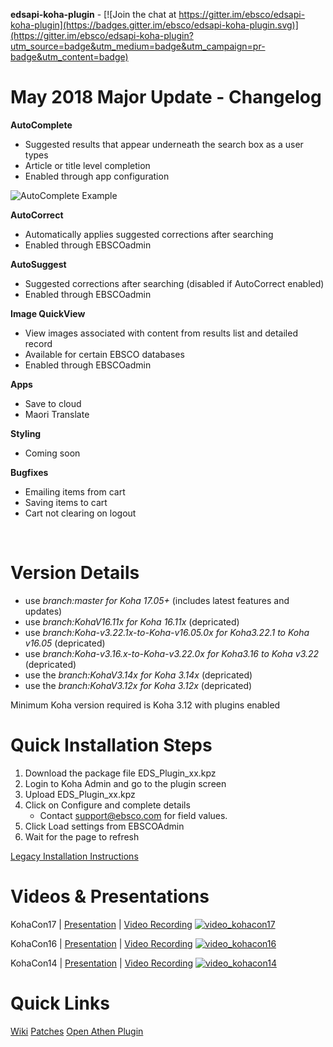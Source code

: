 
**edsapi-koha-plugin** - [![Join the chat at https://gitter.im/ebsco/edsapi-koha-plugin](https://badges.gitter.im/ebsco/edsapi-koha-plugin.svg)](https://gitter.im/ebsco/edsapi-koha-plugin?utm_source=badge&utm_medium=badge&utm_campaign=pr-badge&utm_content=badge)

# May 2018 Major Update - Changelog

**AutoComplete**
 - Suggested results that appear underneath the search box as a user types
 - Article or title level completion
 - Enabled through app configuration

![AutoComplete Example](https://media.giphy.com/media/1UVBdpefGBobBzWPpN/giphy.gif)

**AutoCorrect**

 - Automatically applies suggested corrections after searching
 - Enabled through EBSCOadmin


**AutoSuggest**

 - Suggested corrections after searching (disabled if AutoCorrect enabled)
 - Enabled through EBSCOadmin

**Image QuickView**

 - View images associated with content from results list and detailed record
 - Available for certain EBSCO databases
 - Enabled through EBSCOadmin

**Apps**

 - Save to cloud
 - Maori Translate

**Styling**

 - Coming soon

**Bugfixes**

 - Emailing items from cart
 - Saving items to cart
 - Cart not clearing on logout

<br>

# Version Details
- use *branch:master for Koha 17.05+* (includes latest features and
   updates)
- use *branch:KohaV16.11x for Koha 16.11x* (depricated)
- use *branch:Koha-v3.22.1x-to-Koha-v16.05.0x for Koha3.22.1 to Koha v16.05*
   (depricated)
- use *branch:Koha-v3.16.x-to-Koha-v3.22.0x for Koha3.16 to
   Koha v3.22* (depricated)
- use the *branch:KohaV3.14x for Koha 3.14x*
   (depricated)
- use the *branch:KohaV3.12x for Koha 3.12x* (depricated)

Minimum Koha version required is Koha 3.12 with plugins enabled
<br>

# Quick Installation Steps
 1. Download the package file EDS_Plugin_xx.kpz
 2. Login to Koha Admin and go to the plugin screen
 3. Upload EDS_Plugin_xx.kpz
 4. Click on Configure and complete details
	- Contact support@ebsco.com for field values.
 5. Click Load settings from EBSCOAdmin
 6. Wait for the page to refresh
 
 [Legacy Installation Instructions](https://github.com/ebsco/edsapi-koha-plugin/wiki)
<br>

# Videos & Presentations
KohaCon17 | [Presentation](https://github.com/ebsco/edsapi-koha-plugin/blob/master/Xtras-help/kohacon/KonaCon17.pdf) | [Video Recording](https://www.youtube.com/watch?v=38xb_ysctfQ)
[![video_kohacon17](https://i.ytimg.com/vi/38xb_ysctfQ/hqdefault.jpg?sqp=-oaymwEWCMQBEG5IWvKriqkDCQgBFQAAiEIYAQ==&rs=AOn4CLDiwKmM0GFbSM3gWRXOHDlYgIrPxQ)](https://www.youtube.com/watch?v=38xb_ysctfQ)

KohaCon16 | [Presentation](https://github.com/ebsco/edsapi-koha-plugin/blob/master/Xtras-help/kohacon/KohaCon16.pdf) | [Video Recording](http://www.livemedia.com/video/236823)
[![video_kohacon16](https://i.ytimg.com/vi/wXJcnaM1m64/hqdefault.jpg?sqp=-oaymwEWCMQBEG5IWvKriqkDCQgBFQAAiEIYAQ==&rs=AOn4CLCL_QAX9A0wpp_VFeKwyxqKN9b4sg)](http://www.livemedia.com/video/236823)

KohaCon14 | [Presentation](https://github.com/ebsco/edsapi-koha-plugin/blob/master/Xtras-help/kohacon/KohaCon14.pdf) | [Video Recording](https://www.youtube.com/watch?v=cw0Aq4cPick)
[![video_kohacon14](https://i.ytimg.com/vi/cw0Aq4cPick/hqdefault.jpg?sqp=-oaymwEWCKgBEF5IWvKriqkDCQgBFQAAiEIYAQ==&rs=AOn4CLBHfYzKnVARdh1OuZgtU-nIH1JqPw)](https://www.youtube.com/watch?v=cw0Aq4cPick)
<br>
# Quick Links
[Wiki](https://github.com/ebsco/edsapi-koha-plugin/wiki/001.-Home)
[Patches](https://github.com/ebsco/edsapi-koha-plugin/wiki/Patches)
[Open Athen Plugin](https://github.com/ebsco/openathens-koha-plugin)